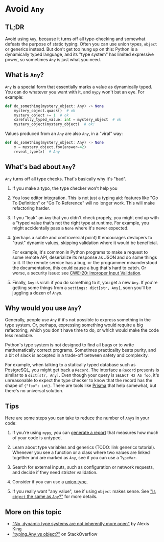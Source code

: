 # Avoid `Any`

## TL;DR

Avoid using `Any`, because it turns off all type-checking and somewhat defeats the purpose of static typing.
Often you can use union types, `object` or generics instead. But don't get too hung up on this: Python is a dynamically
typed language, and its "type system" has limited expressive power, so sometimes `Any` is just what you need.

## What is `Any`?

`Any` is a special form that essentially marks a value as dynamically typed. You can do whatever you want with it, and
`mypy` won't bat an eye. For example:

```py
def do_something(mystery_object: Any) -> None
    mystery_object.quack()  # ok
    mystery_object += 1  # ok
    carefully_typed_value: int = mystery_object  # ok
    mystery_object(mystery_object)  # ok!
```

Values produced from an `Any` are also `Any`, in a "viral" way:

```py
def do_something(mystery_object: Any) -> None
    x = mystery_object.foo(answer=42)
    reveal_type(x)  # Any
```

## What's bad about `Any`?

`Any` turns off all type checks. That's basically why it's "bad".

1. If you make a typo, the type checker won't help you

2. You lose editor integration. This is not just a typing aid: features like "Go To Definition"
    or "Go To Reference" will no longer work. This will make refactoring harder.

3. If you "leak" an `Any` that you didn't check propely, you might end up with a "typed value that's not the right type at runtime.
    For example, you might accidentally pass a `None` where it's never expected.

4. (perhaps a subtle and controversial point) It encourages devlopers to "trust" dynamic values, skipping validation where
    it would be beneficial.

    For example, it's common in Python programs to make a request to some remote API, deserialize its
    response as JSON and do some things to it. If the remote service has a bug, or the programmer misunderstood the
    documentation, this could cause a bug that's hard to catch. Or worse, a security issue: see
    [CWE-20: Improper Input Validation](https://cwe.mitre.org/data/definitions/20.html).

5. Finally, `Any` is viral: if you do something to it, you get a new `Any`. If you're getting some things from a
    `settings: dict[str, Any]`, soon you'll be juggling a dozen of `Any`s.

## Why would you use `Any`?

Generally, people use `Any` if it's not possible to express something in the type system. Or, perhaps, expressing
something would require a big refactoring, which you don't have time to do, or which would make the code less readable.

Python's type system is not designed to find all bugs or to write mathematically correct programs.
Sometimes practicality beats purity, and a bit of slack is accepted in a trade-off between
safety and complexity.

For example, when talking to a statically typed database such as PostgreSQL, you might get back a `Record`. The interface
a `Record` presents is similar to a `dict[str, Any]`. Even though your query is `SELECT 42 AS foo`, it's unreasonable to expect
the type checker to know that the record has the shape of `{"foo": int}`. There are tools like
[Prisma](https://prisma-client-py.readthedocs.io/en/stable/) that help somewhat, but there's no universal solution.


## Tips

Here are some steps you can take to reduce the number of `Any`s in your code:

1. If you're using `mypy`, you can [generate a report](https://mypy.readthedocs.io/en/stable/command_line.html#report-generation)
    that measures how much of your code is untyped.

2. Learn about type variables and generics (TODO: link generics tutorial). Whenever you see a function or a class where two values
    are linked together and are marked as `Any`, see if you can use a `TypeVar`.

3. Search for external inputs, such as configuration or network requests, and decide if they need stricter validation.

4. Consider if you can use a [union type](https://docs.python.org/3/library/typing.html#typing.Union).

5. If you really want "any value", see if using `object` makes sense. See ["Is `object` the same as `Any`?"](../object-vs-any/index.md) for more details.


## More on this topic

- ["No, dynamic type systems are not inherently more open"](https://lexi-lambda.github.io/blog/2020/01/19/no-dynamic-type-systems-are-not-inherently-more-open/) by Alexis King
- ["typing.Any vs object?"](https://stackoverflow.com/q/39817081/10295729) on StackOverflow

